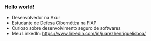 ### Hello world!

- Desenvolvedor na Axur
- Estudante de Defesa Cibernética na FIAP
- Curioso sobre desenvolvimento seguro de softwares
- Meu LinkedIn: https://www.linkedin.com/in/juarezhenriquelisboa/
